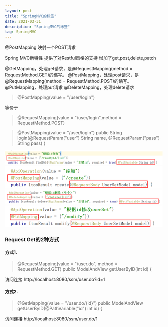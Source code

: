 ```yaml
---
layout: post
title: "SpringMVC的标签"
date: 2021-03-31
description: "SpringMVC的标签"
tag: SpringMVC
---   
```

@PostMapping
映射一个POST请求

Spring MVC新特性 
提供了对Restful风格的支持
增加了get,post,delete,patch

@GetMapping，处理get请求，是@RequestMapping(method = RequestMethod.GET)的缩写。
@PostMapping，处理post请求，是@RequestMapping(method = RequestMethod.POST)的缩写。
@PutMapping，处理put请求 
@DeleteMapping，处理delete请求

> @PostMapping(value = "/user/login")

等价于

> @RequestMapping(value = "/user/login",method = RequestMethod.POST)

> @PostMapping(value = "/user/login")
> public String login(@RequestParam("user") String name,
>					  @RequestParam("pass") String pass) {

![](/images/posts/spring/1.png)
![](/images/posts/spring/2.png)
![](/images/posts/spring/3.png)
![](/images/posts/spring/4.png)

### Request Get的2种方式
#### 方式1.
> @RequestMapping(value = "/user.do", method = RequestMethod.GET)
> public ModelAndView getUserByID(int id) {

访问连接 http://localhost:8080/ssm/user.do?id=1

#### 方式2.
> @GetMapping(value = "/user.do/{id}")
> public ModelAndView getUserByID(@PathVariable("id") int id) {

访问连接 http://localhost:8080/ssm/user.do/1
